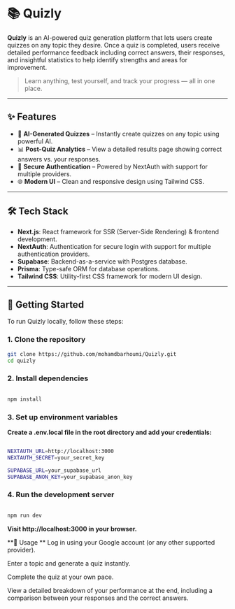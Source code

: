 # 📚 Quizly

**Quizly** is an AI-powered quiz generation platform that lets users create quizzes on any topic they desire. Once a quiz is completed, users receive detailed performance feedback including correct answers, their responses, and insightful statistics to help identify strengths and areas for improvement.

> Learn anything, test yourself, and track your progress — all in one place.

---

## ✨ Features

- 🎯 **AI-Generated Quizzes** – Instantly create quizzes on any topic using powerful AI.
- 📊 **Post-Quiz Analytics** – View a detailed results page showing correct answers vs. your responses.
- 🔐 **Secure Authentication** – Powered by NextAuth with support for multiple providers.
- 🌐 **Modern UI** – Clean and responsive design using Tailwind CSS.

---

## 🛠️ Tech Stack

- **Next.js**: React framework for SSR (Server-Side Rendering) & frontend development.
- **NextAuth**: Authentication for secure login with support for multiple authentication providers.
- **Supabase**: Backend-as-a-service with Postgres database.
- **Prisma**: Type-safe ORM for database operations.
- **Tailwind CSS**: Utility-first CSS framework for modern UI design.

---

## 🚀 Getting Started

To run Quizly locally, follow these steps:

### 1. Clone the repository

```bash
git clone https://github.com/mohamdbarhoumi/Quizly.git
cd quizly
```

### 2. Install dependencies

```bash

npm install

```
### 3. Set up environment variables
**Create a .env.local file in the root directory and add your credentials:**

```bash

NEXTAUTH_URL=http://localhost:3000
NEXTAUTH_SECRET=your_secret_key

SUPABASE_URL=your_supabase_url
SUPABASE_ANON_KEY=your_supabase_anon_key

```
### 4. Run the development server

```bash

npm run dev

```
**Visit http://localhost:3000 in your browser.**

**🧪 Usage **
Log in using your Google account (or any other supported provider).

Enter a topic and generate a quiz instantly.

Complete the quiz at your own pace.

View a detailed breakdown of your performance at the end, including a comparison between your responses and the correct answers.





